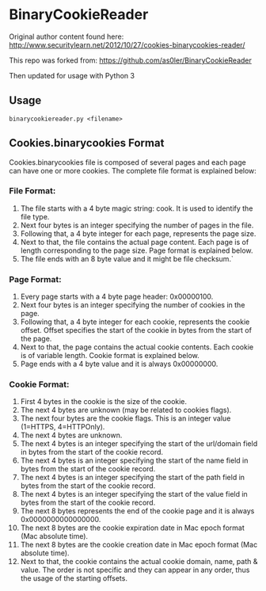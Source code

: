 # BinaryCookieReader

Original author content found here: http://www.securitylearn.net/2012/10/27/cookies-binarycookies-reader/

This repo was forked from: https://github.com/as0ler/BinaryCookieReader

Then updated for usage with Python 3

## Usage

`
binarycookiereader.py <filename>
`

## Cookies.binarycookies Format

Cookies.binarycookies file is composed of several pages and each page can have one or more cookies. The complete file format is explained below:

### File Format:
1. The file starts with a 4 byte magic string: cook. It is used to identify the file type.
2. Next four bytes is an integer specifying the number of pages in the file.
3. Following that, a 4 byte integer for each page, represents the page size.
4. Next to that, the file contains the actual page content. Each page is of length corresponding to the page size. Page format is explained below.
5. The file ends with an 8 byte value and it might be file checksum.`

### Page Format:
1. Every page starts with a 4 byte page header: 0x00000100.
2. Next four bytes is an integer specifying the number of cookies in the page.
3. Following that, a 4 byte integer for each cookie, represents the cookie offset. Offset specifies the start of the cookie in bytes from the start of the page.
4. Next to that, the page contains the actual cookie contents. Each cookie is of variable length. Cookie format is explained below.
5. Page ends with a 4 byte value and it is always 0x00000000.

### Cookie Format:
1. First 4 bytes in the cookie is the size of the cookie.
2. The next 4 bytes are unknown (may be related to cookies flags).
3. The next four bytes are the cookie flags. This is an integer value (1=HTTPS, 4=HTTPOnly).
4. The next 4 bytes are unknown.
5. The next 4 bytes is an integer specifying the start of the url/domain field in bytes from the start of the cookie record.
6. The next 4 bytes is an integer specifying the start of the name field in bytes from the start of the cookie record.
7. The next 4 bytes is an integer specifying the start of the path field in bytes from the start of the cookie record.
8. The next 4 bytes is an integer specifying the start of the value field in bytes from the start of the cookie record.
9. The next 8 bytes represents the end of the cookie page and it is always 0x0000000000000000.
10. The next 8 bytes are the cookie expiration date in Mac epoch format (Mac absolute time).
11. The next 8 bytes are the cookie creation date in Mac epoch format (Mac absolute time).
12. Next to that, the cookie contains the actual cookie domain, name, path & value. The order is not specific and they can appear in any order, thus the usage of the starting offsets.
